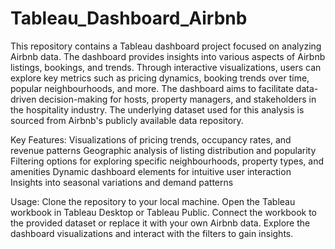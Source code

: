 # Tableau_Dashboard_Airbnb
This repository contains a Tableau dashboard project focused on analyzing Airbnb data. The dashboard provides insights into various aspects of Airbnb listings, bookings, and trends. Through interactive visualizations, users can explore key metrics such as pricing dynamics, booking trends over time, popular neighbourhoods, and more. The dashboard aims to facilitate data-driven decision-making for hosts, property managers, and stakeholders in the hospitality industry. The underlying dataset used for this analysis is sourced from Airbnb's publicly available data repository.

Key Features:
Visualizations of pricing trends, occupancy rates, and revenue patterns
Geographic analysis of listing distribution and popularity
Filtering options for exploring specific neighbourhoods, property types, and amenities
Dynamic dashboard elements for intuitive user interaction
Insights into seasonal variations and demand patterns

Usage:
Clone the repository to your local machine.
Open the Tableau workbook in Tableau Desktop or Tableau Public.
Connect the workbook to the provided dataset or replace it with your own Airbnb data.
Explore the dashboard visualizations and interact with the filters to gain insights.
